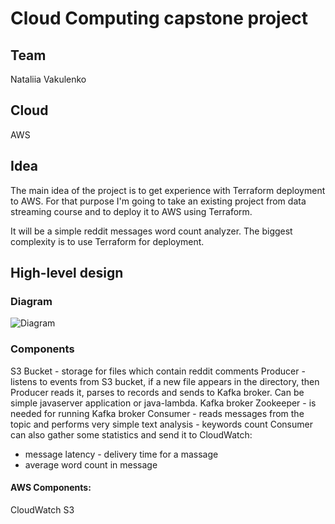 # Cloud Computing capstone project

## Team 
Nataliia Vakulenko

## Cloud
AWS

## Idea
The main idea of the project is to get experience with Terraform deployment to AWS. 
For that purpose I'm going to take an existing project from data streaming course and to deploy it to AWS using Terraform.

It will be a simple reddit messages word count analyzer. The biggest complexity is to use Terraform for deployment.

## High-level design

### Diagram
![Diagram]()

### Components
S3 Bucket - storage for files which contain reddit comments
Producer - listens to events from S3 bucket, if a new file appears in the directory, then Producer reads it, parses to records and sends to Kafka broker. Can be simple javaserver application or java-lambda.
Kafka broker
Zookeeper - is needed for running Kafka broker
Consumer - reads messages from the topic and performs very simple text analysis - keywords count
Consumer can also gather some statistics and send it to CloudWatch:
- message latency - delivery time for a massage 
- average word count in message

#### AWS Components:
CloudWatch
S3

